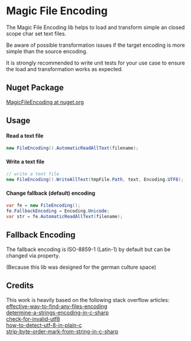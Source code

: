 # Magic File Encoding

The Magic File Encoding lib helps to load and transform simple an closed scope char set text files.

Be aware of possible transformation issues if the target encoding is more simple than the source encoding.

It is strongly recommended to write unit tests for your use case to ensure the load and transformation works as expected.

## Nuget Package
[MagicFileEncoding at nuget.org](https://www.nuget.org/packages/MagicFileEncoding/)

## Usage

#### Read a text file
```csharp
new FileEncoding().AutomaticReadAllText(filename);
```
#### Write a text file
```csharp
// write a text file
new FileEncoding().WriteAllText(tmpFile.Path, text, Encoding.UTF8);
```
#### Change fallback (default) encoding
```csharp
var fe = new FileEncoding();
fe.FallbackEncoding = Encoding.Unicode;
var str = fe.AutomaticReadAllText(filename);
```
## Fallback Encoding
The fallback encoding is ISO-8859-1 (Latin-1) by default but can be changed via property.

(Because this lib was designed for the german culture space)

## Credits
This work is heavily based on the following stack overflow articles:<br />
[effective-way-to-find-any-files-encoding](https://stackoverflow.com/questions/3825390/effective-way-to-find-any-files-encoding) <br />
[determine-a-strings-encoding-in-c-sharp](https://stackoverflow.com/questions/1025332/determine-a-strings-encoding-in-c-sharp) <br />
[check-for-invalid-utf8](https://stackoverflow.com/questions/6555015/check-for-invalid-utf8) <br />
[how-to-detect-utf-8-in-plain-c](https://stackoverflow.com/questions/1031645/how-to-detect-utf-8-in-plain-c) <br />
[strip-byte-order-mark-from-string-in-c-sharp](https://stackoverflow.com/questions/1317700/strip-byte-order-mark-from-string-in-c-sharp)
